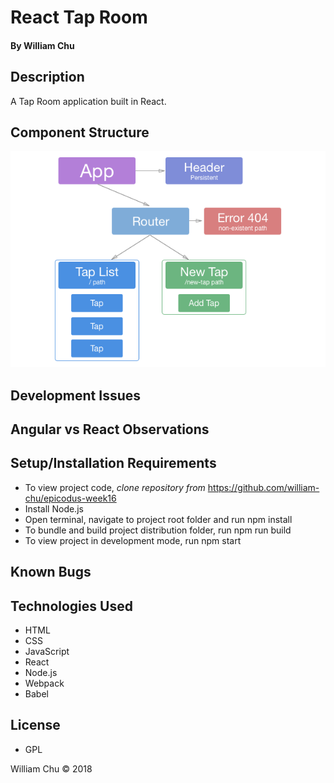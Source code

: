 # **React Tap Room**

#### By William Chu

## Description

A Tap Room application built in React.

## Component Structure

![Component Structure](https://raw.githubusercontent.com/william-chu/epicodus-week16/master/component_structure.png)

## Development Issues

## Angular vs React Observations

## Setup/Installation Requirements

* To view project code, _clone repository from_ https://github.com/william-chu/epicodus-week16
* Install Node.js
* Open terminal, navigate to project root folder and run npm install
* To bundle and build project distribution folder, run npm run build
* To view project in development mode, run npm start

## Known Bugs

## Technologies Used

* HTML
* CSS
* JavaScript
* React
* Node.js
* Webpack
* Babel

## License

* GPL

William Chu © 2018

